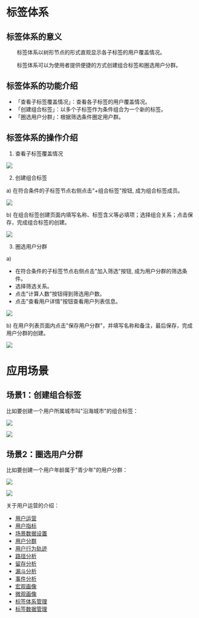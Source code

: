 # 标签体系

## 标签体系的意义
&emsp;&emsp;标签体系以树形节点的形式直观显示各子标签的用户覆盖情况。

&emsp;&emsp;标签体系可以为使用者提供便捷的方式创建组合标签和圈选用户分群。

## 标签体系的功能介绍  
  * 「查看子标签覆盖情况」：查看各子标签的用户覆盖情况。
  * 「创建组合标签」：以多个子标签作为条件组合为一个新的标签。
  * 「圈选用户分群」：根据筛选条件圈定用户群。


## 标签体系的操作介绍  

1. 查看子标签覆盖情况

![](/assets/user/tag-system-1.png)

2. 创建组合标签

  a)	在符合条件的子标签节点右侧点击"+组合标签"按钮, 成为组合标签成员。

![](/assets/user/tag-system-2.png)  

  b)	在组合标签创建页面内填写名称、标签含义等必填项；选择组合关系；点击保存，完成组合标签的创建。

![](/assets/user/tag-system-3.png)    

3. 圈选用户分群

  a)	
  - 在符合条件的子标签节点右侧点击"加入筛选"按钮, 成为用户分群的筛选条件。
  - 选择筛选关系。
  - 点击"计算人数"按钮得到筛选用户数。
  - 点击"查看用户详情"按钮查看用户列表信息。

![](/assets/user/tag-system-4.png)  

  b)	在用户列表页面内点击"保存用户分群"，并填写名称和备注，最后保存，完成用户分群的创建。

![](/assets/user/tag-system-5.png)    

# 应用场景

## 场景1：创建组合标签
   比如要创建一个用户所属城市叫"沿海城市"的组合标签：
 
![](/assets/user/tag-system-6.png) 

![](/assets/user/tag-system-7.png) 

## 场景2：圈选用户分群
   比如要创建一个用户年龄属于"青少年"的用户分群：
 
![](/assets/user/tag-system-8.png) 

![](/assets/user/tag-system-9.png)     
 


关于用户运营的介绍：
  * [用户运营](user-operation.md)
  * [用户指标](user-quota.md)
  * [场景数据设置](user-operation.md#scene-setting)
  * [用户分群](user-segmentation.md)
  * [用户行为轨迹](user-segmentation.md#behavior-trace)
  * [路径分析](path-analytics.md)
  * [留存分析](retation-analytics.md)
  * [漏斗分析](funnel-analytics.md)
  * [事件分析](event-analytics.md)
  * [宏观画像](macro-portrait.md)
  * [微观画像](micro-portrait.md)
  * [标签体系管理](tag-system-manager.md)  
  * [标签数据管理](tag-data-manager.md)    